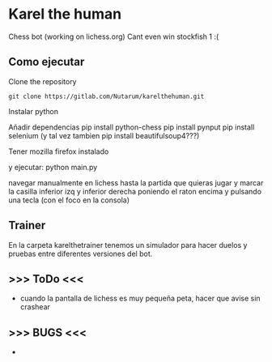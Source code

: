 # Karel the human
Chess bot (working on lichess.org) Cant even win stockfish 1 :(

## Como ejecutar
Clone the repository
```
git clone https://gitlab.com/Nutarum/karelthehuman.git
```

Instalar python

Añadir dependencias
pip install python-chess
pip install pynput
pip install selenium
(y tal vez tambien pip install beautifulsoup4???)

Tener mozilla firefox instalado

y ejecutar:
python main.py

navegar manualmente en lichess hasta la partida que quieras jugar
y marcar la casilla inferior izq y inferior derecha poniendo el raton encima
y pulsando una tecla (con el foco en la consola)

## Trainer
En la carpeta karelthetrainer tenemos un simulador para hacer duelos y pruebas entre diferentes versiones del bot.

## >>> ToDo <<<
- cuando la pantalla de lichess es muy pequeña peta, hacer que avise sin crashear

## >>> BUGS <<<
- 

